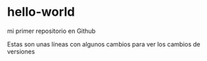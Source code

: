 # hello-world
mi primer repositorio en Github

Estas son unas líneas con algunos cambios
para ver los cambios de versiones

